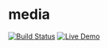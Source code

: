 # media
[![Build Status](https://github.com/rada-fairadova/media/actions/workflows/deploy.yml/badge.svg)](https://github.com/rada-fairadova/media/actions)
[![Live Demo](https://img.shields.io/badge/demo-live-green)](https://rada-fairadova.github.io/media)